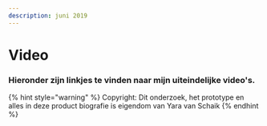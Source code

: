 ```yaml
---
description: juni 2019
---
```


# Video

### Hieronder zijn linkjes te vinden naar mijn uiteindelijke video's.

{% hint style="warning" %}
Copyright: Dit onderzoek, het prototype en alles in deze product biografie is eigendom van Yara van Schaik
{% endhint %}

